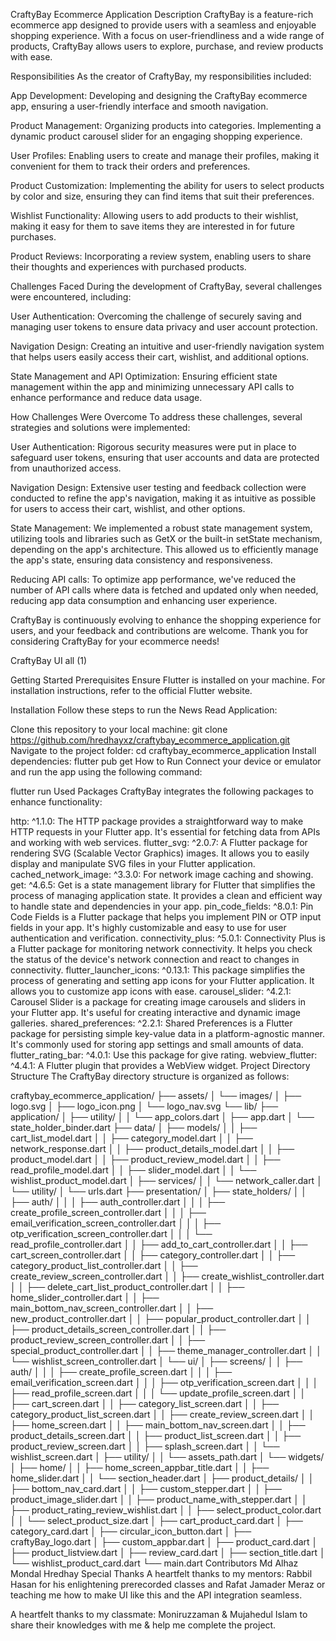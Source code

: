 CraftyBay Ecommerce Application
Description
CraftyBay is a feature-rich ecommerce app designed to provide users with a seamless and enjoyable shopping experience. With a focus on user-friendliness and a wide range of products, CraftyBay allows users to explore, purchase, and review products with ease.

Responsibilities
As the creator of CraftyBay, my responsibilities included:

App Development: Developing and designing the CraftyBay ecommerce app, ensuring a user-friendly interface and smooth navigation.

Product Management: Organizing products into categories. Implementing a dynamic product carousel slider for an engaging shopping experience.

User Profiles: Enabling users to create and manage their profiles, making it convenient for them to track their orders and preferences.

Product Customization: Implementing the ability for users to select products by color and size, ensuring they can find items that suit their preferences.

Wishlist Functionality: Allowing users to add products to their wishlist, making it easy for them to save items they are interested in for future purchases.

Product Reviews: Incorporating a review system, enabling users to share their thoughts and experiences with purchased products.

Challenges Faced
During the development of CraftyBay, several challenges were encountered, including:

User Authentication: Overcoming the challenge of securely saving and managing user tokens to ensure data privacy and user account protection.

Navigation Design: Creating an intuitive and user-friendly navigation system that helps users easily access their cart, wishlist, and additional options.

State Management and API Optimization: Ensuring efficient state management within the app and minimizing unnecessary API calls to enhance performance and reduce data usage.

How Challenges Were Overcome
To address these challenges, several strategies and solutions were implemented:

User Authentication: Rigorous security measures were put in place to safeguard user tokens, ensuring that user accounts and data are protected from unauthorized access.

Navigation Design: Extensive user testing and feedback collection were conducted to refine the app's navigation, making it as intuitive as possible for users to access their cart, wishlist, and other options.

State Management: We implemented a robust state management system, utilizing tools and libraries such as GetX or the built-in setState mechanism, depending on the app's architecture. This allowed us to efficiently manage the app's state, ensuring data consistency and responsiveness.

Reducing API calls: To optimize app performance, we've reduced the number of API calls where data is fetched and updated only when needed, reducing app data consumption and enhancing user experience.

CraftyBay is continuously evolving to enhance the shopping experience for users, and your feedback and contributions are welcome. Thank you for considering CraftyBay for your ecommerce needs!

CraftyBay UI
all (1)

Getting Started
Prerequisites
Ensure Flutter is installed on your machine. For installation instructions, refer to the official Flutter website.

Installation
Follow these steps to run the News Read Application:

Clone this repository to your local machine:
git clone https://github.com/hredhayxz/craftybay_ecommerce_application.git
Navigate to the project folder:
cd craftybay_ecommerce_application
Install dependencies:
flutter pub get
How to Run
Connect your device or emulator and run the app using the following command:

flutter run
Used Packages
CraftyBay integrates the following packages to enhance functionality:

http: ^1.1.0: The HTTP package provides a straightforward way to make HTTP requests in your Flutter app. It's essential for fetching data from APIs and working with web services.
flutter_svg: ^2.0.7: A Flutter package for rendering SVG (Scalable Vector Graphics) images. It allows you to easily display and manipulate SVG files in your Flutter application.
cached_network_image: ^3.3.0: For network image caching and showing.
get: ^4.6.5: Get is a state management library for Flutter that simplifies the process of managing application state. It provides a clean and efficient way to handle state and dependencies in your app.
pin_code_fields: ^8.0.1: Pin Code Fields is a Flutter package that helps you implement PIN or OTP input fields in your app. It's highly customizable and easy to use for user authentication and verification.
connectivity_plus: ^5.0.1: Connectivity Plus is a Flutter package for monitoring network connectivity. It helps you check the status of the device's network connection and react to changes in connectivity.
flutter_launcher_icons: ^0.13.1: This package simplifies the process of generating and setting app icons for your Flutter application. It allows you to customize app icons with ease.
carousel_slider: ^4.2.1: Carousel Slider is a package for creating image carousels and sliders in your Flutter app. It's useful for creating interactive and dynamic image galleries.
shared_preferences: ^2.2.1: Shared Preferences is a Flutter package for persisting simple key-value data in a platform-agnostic manner. It's commonly used for storing app settings and small amounts of data.
flutter_rating_bar: ^4.0.1: Use this package for give rating.
webview_flutter: ^4.4.1: A Flutter plugin that provides a WebView widget.
Project Directory Structure
The CraftyBay directory structure is organized as follows:


craftybay_ecommerce_application/
├── assets/
│   └── images/
│       ├── logo.svg
│       ├── logo_icon.png
│       └── logo_nav.svg
└── lib/
    ├── application/
    │   ├── utility/
    │   │   └── app_colors.dart
    │   ├── app.dart
    │   └── state_holder_binder.dart
    ├── data/
    │   ├── models/
    │   │   ├── cart_list_model.dart
    │   │   ├── category_model.dart
    │   │   ├── network_response.dart
    │   │   ├── product_details_model.dart
    │   │   ├── product_model.dart
    │   │   ├── product_review_model.dart
    │   │   ├── read_profile_model.dart
    │   │   ├── slider_model.dart
    │   │   └── wishlist_product_model.dart
    │   ├── services/
    │   │   └── network_caller.dart
    │   └── utility/
    │       └── urls.dart
    ├── presentation/
    │   ├── state_holders/
    │   │   ├── auth/
    │   │   │   ├── auth_controller.dart
    │   │   │   ├── create_profile_screen_controller.dart
    │   │   │   ├── email_verification_screen_controller.dart
    │   │   │   ├── otp_verification_screen_controller.dart
    │   │   │   └── read_profile_controller.dart
    │   │   ├── add_to_cart_controller.dart
    │   │   ├── cart_screen_controller.dart
    │   │   ├── category_controller.dart
    │   │   ├── category_product_list_controller.dart
    │   │   ├── create_review_screen_controller.dart
    │   │   ├── create_wishlist_controller.dart
    │   │   ├── delete_cart_list_product_controller.dart
    │   │   ├── home_slider_controller.dart
    │   │   ├── main_bottom_nav_screen_controller.dart
    │   │   ├── new_product_controller.dart
    │   │   ├── popular_product_controller.dart
    │   │   ├── product_details_screen_controller.dart
    │   │   ├── product_review_screen_controller.dart
    │   │   ├── special_product_controller.dart
    │   │   ├── theme_manager_controller.dart
    │   │   └── wishlist_screen_controller.dart
    │   └── ui/
    │       ├── screens/
    │       │   ├── auth/
    │       │   │   ├── create_profile_screen.dart
    │       │   │   ├── email_verification_screen.dart
    │       │   │   ├── otp_verification_screen.dart
    │       │   │   ├── read_profile_screen.dart
    │       │   │   └── update_profile_screen.dart
    │       │   ├── cart_screen.dart
    │       │   ├── category_list_screen.dart
    │       │   ├── category_product_list_screen.dart
    │       │   ├── create_review_screen.dart
    │       │   ├── home_screen.dart
    │       │   ├── main_bottom_nav_screen.dart
    │       │   ├── product_details_screen.dart
    │       │   ├── product_list_screen.dart
    │       │   ├── product_review_screen.dart
    │       │   ├── splash_screen.dart
    │       │   └── wishlist_screen.dart
    │       ├── utility/
    │       │   └── assets_path.dart
    │       └── widgets/
    │           ├── home/
    │           │   ├── home_screen_appbar_title.dart
    │           │   ├── home_slider.dart
    │           │   └── section_header.dart
    │           ├── product_details/
    │           │   ├── bottom_nav_card.dart
    │           │   ├── custom_stepper.dart
    │           │   ├── product_image_slider.dart
    │           │   ├── product_name_with_stepper.dart
    │           │   ├── product_rating_review_wishlist.dart
    │           │   ├── select_product_color.dart
    │           │   └── select_product_size.dart
    │           ├── cart_product_card.dart
    │           ├── category_card.dart
    │           ├── circular_icon_button.dart
    │           ├── craftyBay_logo.dart
    │           ├── custom_appbar.dart
    │           ├── product_card.dart
    │           ├── product_listview.dart
    │           ├── review_card.dart
    │           ├── section_title.dart
    │           └── wishlist_product_card.dart
    └── main.dart
Contributors
Md Alhaz Mondal Hredhay
Special Thanks
A heartfelt thanks to my mentors:
Rabbil Hasan for his enlightening prerecorded classes and Rafat Jamader Meraz or teaching me how to make UI like this and the API integration seamless.

A heartfelt thanks to my classmate:
Moniruzzaman & Mujahedul Islam to share their knowledges with me & help me complete the project.
